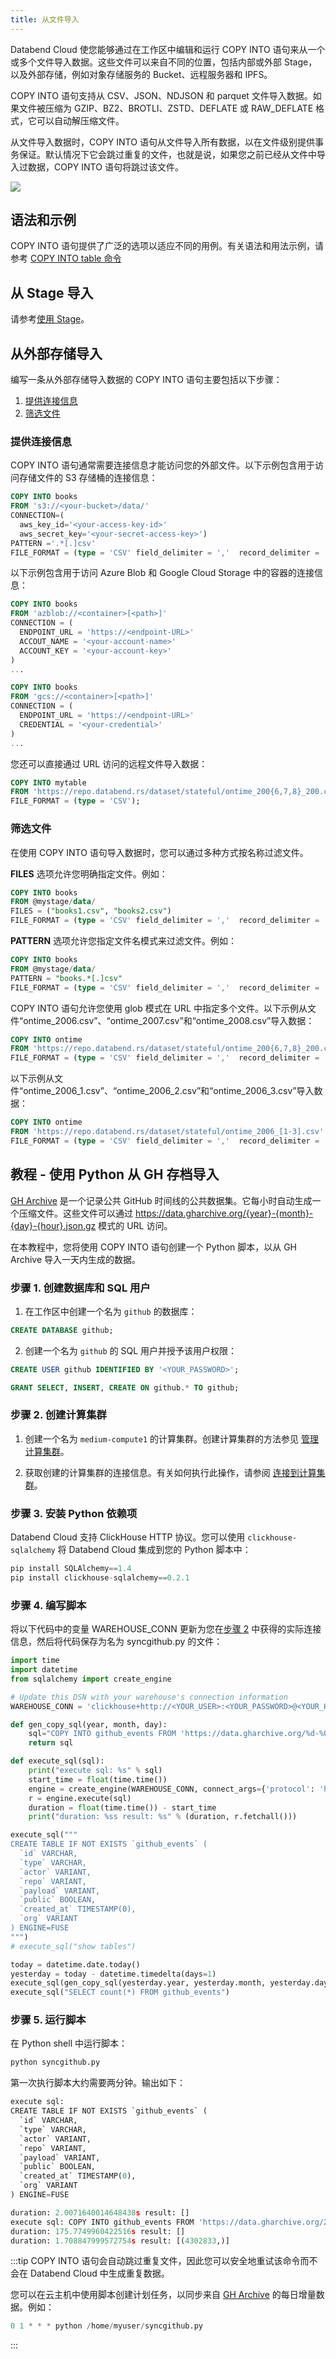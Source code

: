 ```yaml
---
title: 从文件导入
---
```


Databend Cloud 使您能够通过在工作区中编辑和运行 COPY INTO 语句来从一个或多个文件导入数据。这些文件可以来自不同的位置，包括内部或外部 Stage，以及外部存储，例如对象存储服务的 Bucket、远程服务器和 IPFS。

COPY INTO 语句支持从 CSV、JSON、NDJSON 和 parquet 文件导入数据。如果文件被压缩为 GZIP、BZ2、BROTLI、ZSTD、DEFLATE 或 RAW_DEFLATE 格式，它可以自动解压缩文件。

从文件导入数据时，COPY INTO 语句从文件导入所有数据，以在文件级别提供事务保证。默认情况下它会跳过重复的文件，也就是说，如果您之前已经从文件中导入过数据，COPY INTO 语句将跳过该文件。

![](@site/static/img/documents/loading-data/copy-into.png)

## 语法和示例

COPY INTO 语句提供了广泛的选项以适应不同的用例。有关语法和用法示例，请参考 [COPY INTO table 命令](/sql/sql-commands/dml/dml-copy-into-table)

## 从 Stage 导入

请参考[使用 Stage](01-stages.md)。

## 从外部存储导入

编写一条从外部存储导入数据的 COPY INTO 语句主要包括以下步骤：

1. [提供连接信息](#提供连接信息)
2. [筛选文件](#筛选文件)

### 提供连接信息

COPY INTO 语句通常需要连接信息才能访问您的外部文件。以下示例包含用于访问存储文件的 S3 存储桶的连接信息：

```sql
COPY INTO books
FROM 's3://<your-bucket>/data/'
CONNECTION=(
  aws_key_id='<your-access-key-id>'
  aws_secret_key='<your-secret-access-key>')
PATTERN ='.*[.]csv'
FILE_FORMAT = (type = 'CSV' field_delimiter = ','  record_delimiter = '\n' skip_header = 0);
```

以下示例包含用于访问 Azure Blob 和 Google Cloud Storage 中的容器的连接信息：

```sql
COPY INTO books
FROM 'azblob://<container>[<path>]'
CONNECTION = (
  ENDPOINT_URL = 'https://<endpoint-URL>'
  ACCOUT_NAME = '<your-account-name>'
  ACCOUNT_KEY = '<your-account-key>'
)
...
```

```sql
COPY INTO books
FROM 'gcs://<container>[<path>]'
CONNECTION = (
  ENDPOINT_URL = 'https://<endpoint-URL>'
  CREDENTIAL = '<your-credential>'
)
...
```

您还可以直接通过 URL 访问的远程文件导入数据：

```sql
COPY INTO mytable
FROM 'https://repo.databend.rs/dataset/stateful/ontime_200{6,7,8}_200.csv'
FILE_FORMAT = (type = 'CSV');
```

### 筛选文件

在使用 COPY INTO 语句导入数据时，您可以通过多种方式按名称过滤文件。

**FILES** 选项允许您明确指定文件。例如：

```sql
COPY INTO books
FROM @mystage/data/
FILES = ("books1.csv", "books2.csv")
FILE_FORMAT = (type = 'CSV' field_delimiter = ','  record_delimiter = '\n' skip_header = 0);
```

**PATTERN** 选项允许您指定文件名模式来过滤文件。例如：

```sql
COPY INTO books
FROM @mystage/data/
PATTERN = "books.*[.]csv"
FILE_FORMAT = (type = 'CSV' field_delimiter = ','  record_delimiter = '\n' skip_header = 0);
```

COPY INTO 语句允许您使用 glob 模式在 URL 中指定多个文件。以下示例从文件“ontime_2006.csv”、“ontime_2007.csv”和“ontime_2008.csv”导入数据：

```sql
COPY INTO ontime
FROM 'https://repo.databend.rs/dataset/stateful/ontime_200{6,7,8}_200.csv'
FILE_FORMAT = (type = 'CSV' field_delimiter = ','  record_delimiter = '\n' skip_header = 0);
```

以下示例从文件“ontime_2006_1.csv”、“ontime_2006_2.csv”和“ontime_2006_3.csv”导入数据：

```sql
COPY INTO ontime
FROM 'https://repo.databend.rs/dataset/stateful/ontime_2006_[1-3].csv'
FILE_FORMAT = (type = 'CSV' field_delimiter = ','  record_delimiter = '\n' skip_header = 0);
```

## 教程 - 使用 Python 从 GH 存档导入

[GH Archive](https://www.gharchive.org/) 是一个记录公共 GitHub 时间线的公共数据集。它每小时自动生成一个压缩文件。这些文件可以通过 https://data.gharchive.org/{year}-{month}-{day}-{hour}.json.gz 模式的 URL 访问。

在本教程中，您将使用 COPY INTO 语句创建一个 Python 脚本，以从 GH Archive 导入一天内生成的数据。

### 步骤 1. 创建数据库和 SQL 用户

1. 在工作区中创建一个名为 `github` 的数据库：

```sql
CREATE DATABASE github;
```

2. 创建一个名为 `github` 的 SQL 用户并授予该用户权限：

```sql
CREATE USER github IDENTIFIED BY '<YOUR_PASSWORD>';

GRANT SELECT, INSERT, CREATE ON github.* TO github;
```

### 步骤 2. 创建计算集群

1. 创建一个名为 `medium-compute1` 的计算集群。创建计算集群的方法参见 [管理计算集群](../02-using-databend-cloud/00-warehouses.md#managing)。

2. 获取创建的计算集群的连接信息。有关如何执行此操作，请参阅 [连接到计算集群](../02-using-databend-cloud/00-warehouses.md#connecting)。

### 步骤 3. 安装 Python 依赖项

Databend Cloud 支持 ClickHouse HTTP 协议。您可以使用 `clickhouse-sqlalchemy` 将 Databend Cloud 集成到您的 Python 脚本中：

```python
pip install SQLAlchemy==1.4
pip install clickhouse-sqlalchemy==0.2.1
```

### 步骤 4. 编写脚本

将以下代码中的变量 WAREHOUSE_CONN 更新为您在[步骤 2](#step-2-create-a-warehouse) 中获得的实际连接信息，然后将代码保存为名为 syncgithub.py 的文件：

```python
import time
import datetime
from sqlalchemy import create_engine

# Update this DSN with your warehouse's connection information
WAREHOUSE_CONN = 'clickhouse+http://<YOUR_USER>:<YOUR_PASSWORD>@<YOUR_HOST>:443/<YOUR_DATABASE>?protocol=https'

def gen_copy_sql(year, month, day):
    sql="COPY INTO github_events FROM 'https://data.gharchive.org/%d-%02d-%02d-[0-23].json.gz' FILE_FORMAT = ( TYPE =NDJSON compression = auto )"% (year, month, day)
    return sql

def execute_sql(sql):
    print("execute sql: %s" % sql)
    start_time = float(time.time())
    engine = create_engine(WAREHOUSE_CONN, connect_args={'protocol': 'https', 'port': 443})
    r = engine.execute(sql)
    duration = float(time.time()) - start_time
    print("duration: %ss result: %s" % (duration, r.fetchall()))

execute_sql("""
CREATE TABLE IF NOT EXISTS `github_events` (
  `id` VARCHAR,
  `type` VARCHAR,
  `actor` VARIANT,
  `repo` VARIANT,
  `payload` VARIANT,
  `public` BOOLEAN,
  `created_at` TIMESTAMP(0),
  `org` VARIANT
) ENGINE=FUSE
""")
# execute_sql("show tables")

today = datetime.date.today()
yesterday = today - datetime.timedelta(days=1)
execute_sql(gen_copy_sql(yesterday.year, yesterday.month, yesterday.day))
execute_sql("SELECT count(*) FROM github_events")
```

### 步骤 5. 运行脚本

在 Python shell 中运行脚本：

```python
python syncgithub.py
```

第一次执行脚本大约需要两分钟。输出如下：

```python
execute sql:
CREATE TABLE IF NOT EXISTS `github_events` (
  `id` VARCHAR,
  `type` VARCHAR,
  `actor` VARIANT,
  `repo` VARIANT,
  `payload` VARIANT,
  `public` BOOLEAN,
  `created_at` TIMESTAMP(0),
  `org` VARIANT
) ENGINE=FUSE

duration: 2.0071640014648438s result: []
execute sql: COPY INTO github_events FROM 'https://data.gharchive.org/2022-09-26-[0-23].json.gz' FILE_FORMAT = ( TYPE =NDJSON compression = auto )
duration: 175.7749960422516s result: []
duration: 1.708847999572754s result: [(4302833,)]
```

:::tip
COPY INTO 语句会自动跳过重复文件，因此您可以安全地重试该命令而不会在 Databend Cloud 中生成重复数据。

您可以在云主机中使用脚本创建计划任务，以同步来自 [GH Archive](https://www.gharchive.org/) 的每日增量数据。例如：

```python
0 1 * * * python /home/myuser/syncgithub.py
```
:::